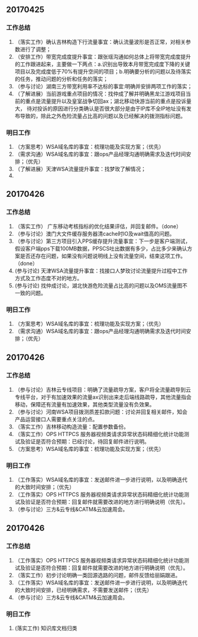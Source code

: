 ## 20170425
### 工作总结
1. （落实工作）确认吉林构造下行流量事宜：确认流量波形是否正常，对相关参数进行了调整；
2. （安排工作）带宽完成度提升事宜：跟张瑶沟通如何总体上将带宽完成度提升的工作跟进起来，主要做一下两点：a.识别出导致本月带宽完成度下降的关键项目以及完成度低于70%有提升空间的项目；b.明确要分析的问题以及待落实的任务，推动问题的分析和任务的落实；
3. （参与讨论）湖南三方带宽利用率不达标的事宜:明确并安排两项工作的落实；
4. （了解进展）当前游戏重点项目的情况：找仲成了解并明确黑龙江游戏项目当前的重点是流量提升以及皇室战争切回ax；湖北移动快游当前的重点是投诉量大， 待对投诉的原因进行分类确认是否很大部分是由于IP库不全IP地址没有发布导致的，除此之外危险流量占比高的问题以及已经解决的拨测指标问题。
 
### 明日工作
1. （方案思考）WSA域名库的事宜：梳理功能及实现方案；（优先）
2. （需求沟通）WSA域名库的事宜：跟ops产品经理沟通明确需求及迭代时间安排；（优先）
3. （了解进展）天津WSA流量提升事宜：找梦玫了解情况；
4. 


## 20170426
### 工作总结
1. （落实工作） 广东移动考核指标的优化结果评估，并回复邮件。（done）
2. （参与讨论）澳门大文件缓存服务器清cache时IO及wait值高的问题。
3. （参与讨论）第三方项目引入PPS缓存提升流量事宜：下一步是客户端测试，假设客户端pps下载100MB数据，PPSCS吐出数据有多少，占比多少来确认方案是否还存在问题，如果没有问题说明线上没有流量空间，结束这项工作。（done）
4.  (参与讨论) 天津WSA流量提升事宜：找接口人梦玫讨论流量提升过程中工作方式及工作态度不对的地方。
5.  (参与讨论) 找仲成讨论，湖北快游危险流量占比高的问题以及OMS流量图不一致的问题。

### 明日工作

1. （方案思考）WSA域名库的事宜：梳理功能及实现方案；（优先）
2. （需求沟通）WSA域名库的事宜：跟ops产品经理沟通明确需求及迭代时间安排；（优先）


## 20170426
### 工作总结
1. （参与讨论）吉林云专线项目：明确了流量疏导方案，客户将全流量疏导到云专线平台，对于有加速效果的流量ax识别出来走后端线路疏导，其他流量指会移动，保障还有流量有加速效果，其他类型流量没有负效果。
2. （参与讨论）河南WSA项目拨测质差扣款问题：讨论并回复相关邮件，知会产品运营接口人需要重点关注的点。
3. （落实工作）吉林移动构造流量：配置参数备份。
4. （落实工作）OPS HTTPCS 服务器视频类请求异常状态码精细化统计功能测试及验证是否符合预期：已经讨论，待回复邮件进行说明。
5. （方案思考）WSA域名库的事宜：梳理功能及实现方案；（优先）

### 明日工作
1. （工作落实）WSA域名库的事宜：发送邮件进一步进行说明，以及明确迭代的大致时间安排；（优先）
2. （工作落实）OPS HTTPCS 服务器视频类请求异常状态码精细化统计功能测试及验证是否符合预期：回复邮件就需要改进的地方进行明确说明（优先）。
3. （参与讨论）三方&云专线&CATM&云加速周会。



## 20170426
### 工作总结
1. （工作落实）OPS HTTPCS 服务器视频类请求异常状态码精细化统计功能测试及验证是否符合预期：回复邮件就需要改进的地方进行明确说明（优先）。
2. （落实工作）初步讨论明确一类回源选路的问题，邮件反馈给丽娟跟进。
3. （工作落实）WSA域名库的事宜：发送邮件进一步进行说明，以及明确迭代的大致时间安排，已经明确需求，不需要发送邮件；（优先）
4. （参与讨论）三方&云专线&CATM&云加速周会。

### 明日工作
1. (落实工作) 知识库文档归类